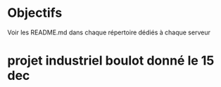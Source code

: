 # Objectifs
Voir les README.md dans chaque répertoire dédiés à chaque serveur

# projet industriel boulot donné le 15 dec
